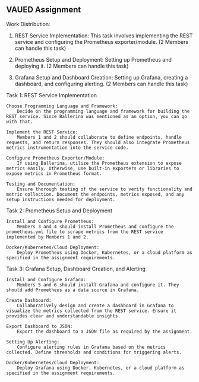 ## VAUED Assignment

Work Distribution:

1. REST Service Implementation: This task involves implementing the REST service and configuring the Prometheus exporter/module. (2 Members can handle this task)

2. Prometheus Setup and Deployment: Setting up Prometheus and deploying it. (2 Members can handle this task)

3. Grafana Setup and Dashboard Creation: Setting up Grafana, creating a dashboard, and configuring alerting. (2 Members can handle this task)


Task 1: REST Service Implementation

    Choose Programming Language and Framework:
        Decide on the programming language and framework for building the REST service. Since Ballerina was mentioned as an option, you can go with that.

    Implement the REST Service:
        Members 1 and 2 should collaborate to define endpoints, handle requests, and return responses. They should also integrate Prometheus metrics instrumentation into the service code.

    Configure Prometheus Exporter/Module:
        If using Ballerina, utilize the Prometheus extension to expose metrics easily. Otherwise, use built-in exporters or libraries to expose metrics in Prometheus format.

    Testing and Documentation:
        Ensure thorough testing of the service to verify functionality and metric collection. Document the endpoints, metrics exposed, and any setup instructions needed for deployment.

Task 2: Prometheus Setup and Deployment

    Install and Configure Prometheus:
        Members 3 and 4 should install Prometheus and configure the prometheus.yml file to scrape metrics from the REST service implemented by Members 1 and 2.

    Docker/Kubernetes/Cloud Deployment:
        Deploy Prometheus using Docker, Kubernetes, or a cloud platform as specified in the assignment requirements.

Task 3: Grafana Setup, Dashboard Creation, and Alerting

    Install and Configure Grafana:
        Members 5 and 6 should install Grafana and configure it. They should add Prometheus as a data source in Grafana.

    Create Dashboard:
        Collaboratively design and create a dashboard in Grafana to visualize the metrics collected from the REST service. Ensure it provides clear and understandable insights.

    Export Dashboard to JSON:
        Export the dashboard to a JSON file as required by the assignment.

    Setting Up Alerting:
        Configure alerting rules in Grafana based on the metrics collected. Define thresholds and conditions for triggering alerts.

    Docker/Kubernetes/Cloud Deployment:
        Deploy Grafana using Docker, Kubernetes, or a cloud platform as specified in the assignment requirements.
